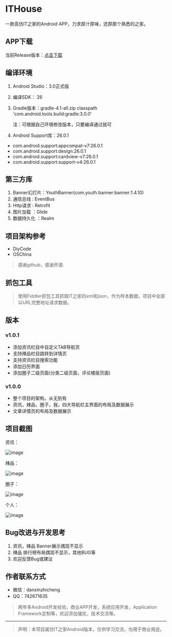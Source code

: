 
# ITHouse

一款高仿IT之家的Android APP，力求原汁原味，还原那个熟悉的之家。

## APP下载

当前Release版本：[点击下载](https://github.com/danxinzhicheng/IThouse/blob/master/app/release/app-release.apk?raw=true)

## 编译环境

1. Android Studio：3.0正式版
2. 编译SDK： 26
3. Gradle版本：gradle-4.1-all.zip
   classpath 'com.android.tools.build:gradle:3.0.0'

   注：可根据自己环境修改版本，只要编译通过就可

4. Android Support库：26.0.1

- com.android.support:appcompat-v7:26.0.1
- com.android.support:design:26.0.1
- com.android.support:cardview-v7:26.0.1
- com.android.support:support-v4:26.0.1


## 第三方库

1. Banner幻灯片：YouthBanner(com.youth.banner:banner:1.4.10)
2. 通信总线 : EventBus
3. Http请求 : Retrofit
4. 图片加载 ：Glide
5. 数据持久化 ：Realm

## 项目架构参考
- DiyCode
- OSChina
> 感谢github，感谢开源.

## 抓包工具
  > 使用Fiddler抓包工具抓取IT之家的xml和json，作为样本数据，项目中全部以URL完整地址请求数据。

## 版本
### v1.0.1
- 添加资讯栏目中自定义TAB导航页
- 支持辣品栏目跳转到详情页
- 支持资讯栏目搜索功能
- 添加日历界面
- 添加圈子二级页面(分类二级页面，评论楼层页面)

### v1.0.0
- 整个项目的架构，从无到有
- 资讯，辣品，圈子，我，四大导航栏主界面的布局及数据展示
- 文章详情页的布局及数据展示

## 项目截图
资讯：

![image](https://raw.githubusercontent.com/danxinzhicheng/IThouse/master/Screenshots/Screenshot_1.png)

辣品：

![image](https://raw.githubusercontent.com/danxinzhicheng/IThouse/master/Screenshots/Screenshot_2.png)

圈子：

![image](https://raw.githubusercontent.com/danxinzhicheng/IThouse/master/Screenshots/Screenshot_3.png)

个人：

![image](https://raw.githubusercontent.com/danxinzhicheng/IThouse/master/Screenshots/Screenshot_4.png)

## Bug改进与开发思考
1. 资讯，辣品 Banner展示偶现不显示
2. 辣品 排行榜布局偶现不显示，其他BUG等
3. 欢迎反馈Bug或建议

## 作者联系方式
- 微信：danxinzhicheng
- QQ：742671635
> 两年多Android开发经验，商业APP开发，系统应用开发，Application Framework定制等，欢迎添加骚扰，技术交流等。

****
> 声明：本项目属仿IT之家Android版本，仅供学习交流，勿用于商业用途。
